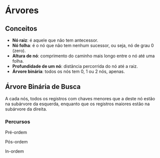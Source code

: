 # Árvores


## Conceitos
- **Nó raiz**: é aquele que não tem antecessor. 
- **Nó folha**: é o nó que não tem nenhum sucessor, ou seja, nó de grau 0 (zero).
- **Altura de nó**: comprimento do caminho mais longo entre o nó até uma folha.
- **Profundidade de um nó**: distância percorrida do nó até a raiz.
- **Árvore binária**: todos os nós tem 0, 1 ou 2 nós, apenas.

## Árvore Binária de Busca

A cada nós, todos os registros com chaves menores que a deste nó estão na subárvore da esquerda, 
enquanto que os registros maiores estão na subárvore da direita.


### Percursos

Pré-ordem

Pós-ordem

In-ordem
